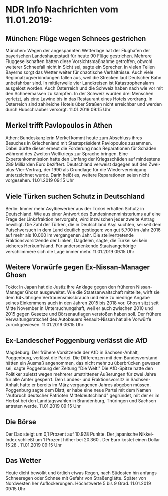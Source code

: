 # NDR Info Nachrichten vom 11.01.2019:


## München: Flüge wegen Schnees gestrichen
München: Wegen der angespannten Wetterlage hat der Flughafen der bayerischen Landeshauptstadt für heute 90 Flüge gestrichen. Mehrere Fluggesellschaften hätten diese Vorsichtsmaßnahme getroffen, obwohl weiterer Schneefall nicht in Sicht sei, sagte ein Sprecher. In vielen Teilen Bayerns sorgt das Wetter weiter für chaotische Verhältnisse. Auch viele Regionalzugverbindungen fallen aus, weil die Strecken laut Deutscher Bahn unbefahrbar sind. In mittlerweile vier Landkreisen ist Katastrophenalarm ausgelöst worden. Auch Österreich und die Schweiz haben nach wie vor mit den Schneemassen zu kämpfen. In der Schweiz wurden drei Menschen verletzt, als eine Lawine bis in das Restaurant eines Hotels vordrang. In Österreich sind zahlreiche Hotels über Straßen nicht erreichbar und werden durch Hubschrauber versorgt. 11.01.2019 09:15 Uhr 

## Merkel trifft Pavlopoulos in Athen
Athen: Bundeskanzlerin Merkel kommt heute zum Abschluss ihres Besuches in Griechenland mit Staatspräsident Pavlopoulos zusammen. Dabei dürfte dieser erneut die Forderung nach Reparationen für Schäden während des Zweiten Weltkriegs zur Sprache bringen. Eine Expertenkommission hatte den Umfang der Kriegsschäden auf mindestens 289 Milliarden Euro beziffert. Deutschland verweist dagegen auf den Zwei-plus-Vier-Vertrag, der 1990 als Grundlage für die Wiedervereinigung unterzeichnet wurde. Darin heißt es, weitere Reparationen seien nicht vorgesehen. 11.01.2019 09:15 Uhr 

## Viele Türken suchen Schutz in Deutschland
Berlin: Immer mehr Asylbewerber aus der Türkei erhalten Schutz in Deutschland. Wie aus einer Antwort des Bundesinnenministeriums auf eine Frage der Linksfraktion hervorgeht, wird inzwischen jeder zweite Antrag bewilligt. Die Zahl der Türken, die in Deutschland Asyl suchten, sei seit dem Putschversuch in dem Land deutlich gestiegen: von gut 5.700 im Jahr 2016 auf mehr als 10.000 im vergangenen Jahr. Die stellvertretende Fraktionsvorsitzende der Linken, Dagdelen, sagte, die Türkei sei kein sicheres Herkunftsland. Für andersdenkende Staatsangehörige verschlimmere sich die Lage immer mehr. 11.01.2019 09:15 Uhr 

## Weitere Vorwürfe gegen Ex-Nissan-Manager Ghosn
Tokio: In Japan hat die Justiz ihre Anklage gegen den früheren Nissan-Manager Ghosn ausgeweitet. Wie die Staatsanwaltschaft mitteilte, wirft sie dem 64-Jährigen Vertrauensmissbrauch und eine zu niedrige Angabe seines Einkommens auch in den Jahren 2015 bis 2018 vor. Ghosn sitzt seit Mitte November in Untersuchungshaft, weil er auch zwischen 2010 und 2015 gegen Gesetze und Börsenauflagen verstoßen haben soll. Der frühere Verwaltungsratschef des Autobauers Renault-Nissan hat alle Vorwürfe zurückgewiesen. 11.01.2019 09:15 Uhr 

## Ex-Landeschef Poggenburg verlässt die AfD
Magdeburg: Der frühere Vorsitzende der AfD in Sachsen-Anhalt, Poggenburg, verlässt die Partei. Die Differenzen mit dem Bundesvorstand hätten ein Ausmaß angenommen, das nicht mehr zu überbrücken gewesen sei, sagte Poggenburg der Zeitung "Die Welt." Die AfD-Spitze hatte den Politiker zuletzt wegen mehrerer umstrittener Äußerungen für zwei Jahre für alle Ämter gesperrt. Den Landes- und Fraktionsvorsitz in Sachsen-Anhalt hatte er bereits im März vergangenen Jahres abgeben müssen. Poggenburg sagte dem Blatt, er habe eine neue Partei mit dem Namen "Aufbruch deutscher Patrioten Mitteldeutschland" gegründet, mit der er im Herbst bei den Landtagswahlen in Brandenburg, Thüringen und Sachsen antreten werde. 11.01.2019 09:15 Uhr 

## Die Börse
Der Dax steigt um  0,1  Prozent auf  10.928  Punkte. Der japanische Nikkei-Index schließt um  1  Prozent höher bei  20.360 . Der Euro kostet einen Dollar  15 28 . 11.01.2019 09:15 Uhr 

## Das Wetter
Heute dicht bewölkt und örtlich etwas Regen, nach Südosten hin anfangs Schneeregen oder Schnee mit Gefahr von Straßenglätte. Später von Nordwesten her Auflockerungen. Höchstwerte 5 bis 9 Grad. 11.01.2019 09:15 Uhr 
